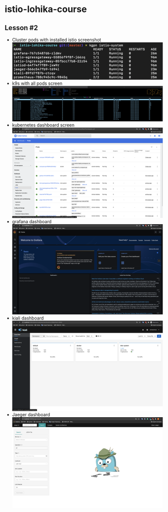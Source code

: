# istio-lohika-course

## Lesson #2

* Cluster pods with installed istio screenshot
![pods](screenshots/pods_screen.png?raw=true)
* k9s with all pods screen
![k9s](screenshots/k9s_screen.png?raw=true)
* kubernetes dashboard screen
![dashboard](screenshots/kubernetes_dashboard_screen.png?raw=true)
* grafana dashboard
![grafana_dashboard](screenshots/grafana_dashboard_screen.png?raw=true)
* kiali dashboard
![kiali_dashboard](screenshots/kiali_dashboard_screen.png?raw=true)
* Jaeger dashboard
![jaeger-dashboard](screenshots/jaeger_dashboard_screen.png?raw=true)
